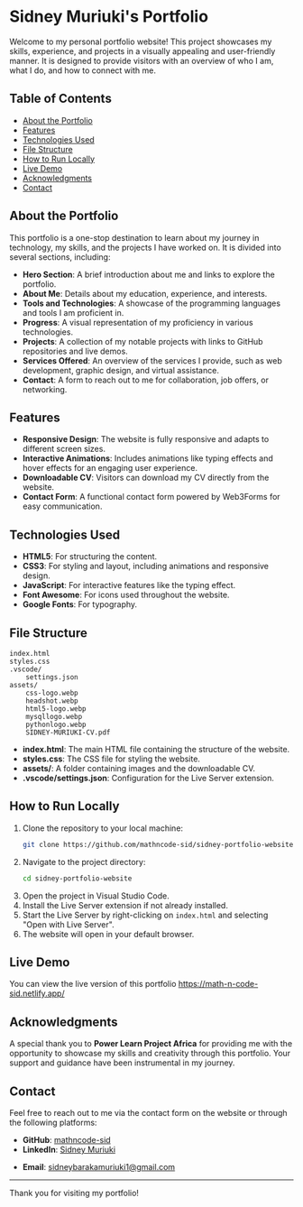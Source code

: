 # Sidney Muriuki's Portfolio

Welcome to my personal portfolio website! This project showcases my skills, experience, and projects in a visually appealing and user-friendly manner. It is designed to provide visitors with an overview of who I am, what I do, and how to connect with me.

## Table of Contents

- [About the Portfolio](#about-the-portfolio)
- [Features](#features)
- [Technologies Used](#technologies-used)
- [File Structure](#file-structure)
- [How to Run Locally](#how-to-run-locally)
- [Live Demo](#live-demo)
- [Acknowledgments](#acknowledgments)
- [Contact](#contact)

## About the Portfolio

This portfolio is a one-stop destination to learn about my journey in technology, my skills, and the projects I have worked on. It is divided into several sections, including:

- **Hero Section**: A brief introduction about me and links to explore the portfolio.
- **About Me**: Details about my education, experience, and interests.
- **Tools and Technologies**: A showcase of the programming languages and tools I am proficient in.
- **Progress**: A visual representation of my proficiency in various technologies.
- **Projects**: A collection of my notable projects with links to GitHub repositories and live demos.
- **Services Offered**: An overview of the services I provide, such as web development, graphic design, and virtual assistance.
- **Contact**: A form to reach out to me for collaboration, job offers, or networking.

## Features

- **Responsive Design**: The website is fully responsive and adapts to different screen sizes.
- **Interactive Animations**: Includes animations like typing effects and hover effects for an engaging user experience.
- **Downloadable CV**: Visitors can download my CV directly from the website.
- **Contact Form**: A functional contact form powered by Web3Forms for easy communication.

## Technologies Used

- **HTML5**: For structuring the content.
- **CSS3**: For styling and layout, including animations and responsive design.
- **JavaScript**: For interactive features like the typing effect.
- **Font Awesome**: For icons used throughout the website.
- **Google Fonts**: For typography.

## File Structure

```
index.html
styles.css
.vscode/
    settings.json
assets/
    css-logo.webp
    headshot.webp
    html5-logo.webp
    mysqllogo.webp
    pythonlogo.webp
    SIDNEY-MURIUKI-CV.pdf
```

- **index.html**: The main HTML file containing the structure of the website.
- **styles.css**: The CSS file for styling the website.
- **assets/**: A folder containing images and the downloadable CV.
- **.vscode/settings.json**: Configuration for the Live Server extension.

## How to Run Locally

1. Clone the repository to your local machine:
   ```bash
   git clone https://github.com/mathncode-sid/sidney-portfolio-website.git/
   ```
2. Navigate to the project directory:
   ```bash
   cd sidney-portfolio-website
   ```
3. Open the project in Visual Studio Code.
4. Install the Live Server extension if not already installed.
5. Start the Live Server by right-clicking on `index.html` and selecting "Open with Live Server".
6. The website will open in your default browser.

## Live Demo

You can view the live version of this portfolio https://math-n-code-sid.netlify.app/

## Acknowledgments

A special thank you to **Power Learn Project Africa** for providing me with the opportunity to showcase my skills and creativity through this portfolio. Your support and guidance have been instrumental in my journey.

## Contact

Feel free to reach out to me via the contact form on the website or through the following platforms:

- **GitHub**: [mathncode-sid](https://github.com/mathncode-sid)
- **LinkedIn**: [Sidney Muriuki](https://www.linkedin.com/in/sidney-muriuki-688207285/)
<!-- GitAds-Verify: HN1RB2XQIJKBZLJMO597XV777V3GTVZQ -->
- **Email**: [sidneybarakamuriuki1@gmail.com](mailto:sidneybarakamuriuki1@gmail.com)

---

Thank you for visiting my portfolio!
